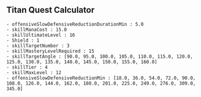 ## Titan Quest Calculator

    - offensiveSlowDefensiveReductionDurationMin : 5.0
    - skillManaCost : 15.0
    - skillUltimateLevel : 16
    - Shield : 1
    - skillTargetNumber : 3
    - skillMasteryLevelRequired : 15
    - skillTargetAngle : [90.0, 95.0, 100.0, 105.0, 110.0, 115.0, 120.0, 125.0, 130.0, 135.0, 140.0, 145.0, 150.0, 155.0, 160.0]
    - skillTier : 4
    - skillMaxLevel : 12
    - offensiveSlowDefensiveReductionMin : [18.0, 36.0, 54.0, 72.0, 90.0, 108.0, 126.0, 144.0, 162.0, 180.0, 201.0, 225.0, 249.0, 276.0, 309.0, 345.0]
